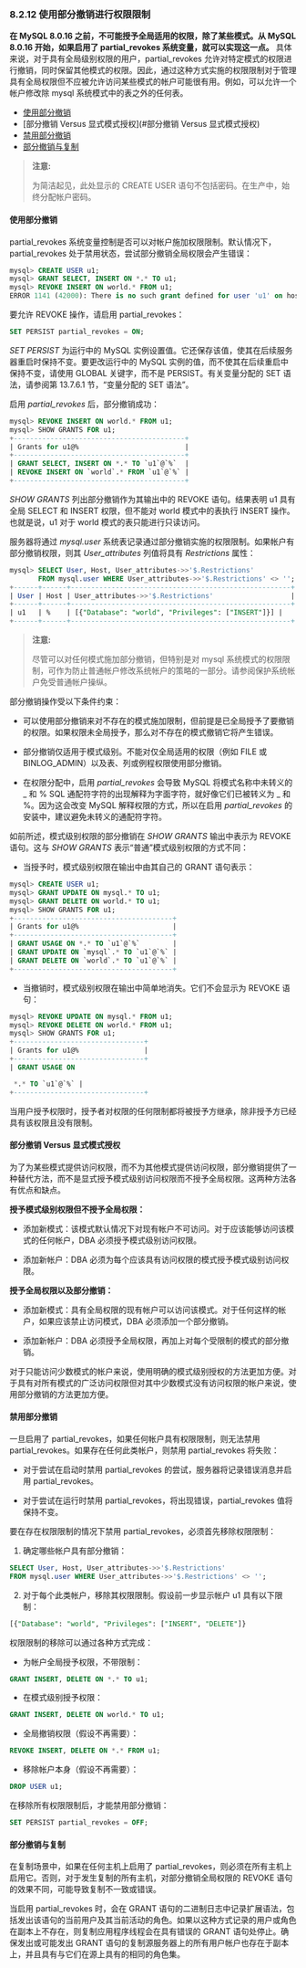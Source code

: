 ### 8.2.12 使用部分撤销进行权限限制

**在 MySQL 8.0.16 之前，不可能授予全局适用的权限，除了某些模式。从 MySQL 8.0.16 开始，如果启用了 partial_revokes 系统变量，就可以实现这一点。** 具体来说，对于具有全局级别权限的用户，partial_revokes 允许对特定模式的权限进行撤销，同时保留其他模式的权限。因此，通过这种方式实施的权限限制对于管理具有全局权限但不应被允许访问某些模式的帐户可能很有用。例如，可以允许一个帐户修改除 mysql 系统模式中的表之外的任何表。

- [使用部分撤销](#使用部分撤销)
- [部分撤销 Versus 显式模式授权](#部分撤销 Versus 显式模式授权)
- [禁用部分撤销](#禁用部分撤销)
- [部分撤销与复制](#部分撤销与复制)

> **注意:**
>
> 为简洁起见，此处显示的 CREATE USER 语句不包括密码。在生产中，始终分配帐户密码。

#### 使用部分撤销

partial_revokes 系统变量控制是否可以对帐户施加权限限制。默认情况下，partial_revokes 处于禁用状态，尝试部分撤销全局权限会产生错误：

```sql
mysql> CREATE USER u1;
mysql> GRANT SELECT, INSERT ON *.* TO u1;
mysql> REVOKE INSERT ON world.* FROM u1;
ERROR 1141 (42000): There is no such grant defined for user 'u1' on host '%'
```

要允许 REVOKE 操作，请启用 partial_revokes：

```sql
SET PERSIST partial_revokes = ON;
```

*SET PERSIST* 为运行中的 MySQL 实例设置值。它还保存该值，使其在后续服务器重启时保持不变。要更改运行中的 MySQL 实例的值，而不使其在后续重启中保持不变，请使用 GLOBAL 关键字，而不是 PERSIST。有关变量分配的 SET 语法，请参阅第 13.7.6.1 节，“变量分配的 SET 语法”。

启用 *partial_revokes* 后，部分撤销成功：

```sql
mysql> REVOKE INSERT ON world.* FROM u1;
mysql> SHOW GRANTS FOR u1;
+------------------------------------------+
| Grants for u1@%                          |
+------------------------------------------+
| GRANT SELECT, INSERT ON *.* TO `u1`@`%`  |
| REVOKE INSERT ON `world`.* FROM `u1`@`%` |
+------------------------------------------+
```

*SHOW GRANTS* 列出部分撤销作为其输出中的 REVOKE 语句。结果表明 u1 具有全局 SELECT 和 INSERT 权限，但不能对 world 模式中的表执行 INSERT 操作。也就是说，u1 对于 world 模式的表只能进行只读访问。

服务器将通过 *mysql.user* 系统表记录通过部分撤销实施的权限限制。如果帐户有部分撤销权限，则其 *User_attributes* 列值将具有 *Restrictions* 属性：

```sql
mysql> SELECT User, Host, User_attributes->>'$.Restrictions'
       FROM mysql.user WHERE User_attributes->>'$.Restrictions' <> '';
+------+------+------------------------------------------------------+
| User | Host | User_attributes->>'$.Restrictions'                   |
+------+------+------------------------------------------------------+
| u1   | %    | [{"Database": "world", "Privileges": ["INSERT"]}] |
+------+------+------------------------------------------------------+
```

> **注意:**
>
> 尽管可以对任何模式施加部分撤销，但特别是对 mysql 系统模式的权限限制，可作为防止普通帐户修改系统帐户的策略的一部分。请参阅保护系统帐户免受普通帐户操纵。

部分撤销操作受以下条件约束：

- 可以使用部分撤销来对不存在的模式施加限制，但前提是已全局授予了要撤销的权限。如果权限未全局授予，那么对不存在的模式撤销它将产生错误。

- 部分撤销仅适用于模式级别。不能对仅全局适用的权限（例如 FILE 或 BINLOG_ADMIN）以及表、列或例程权限使用部分撤销。

- 在权限分配中，启用 *partial_revokes* 会导致 MySQL 将模式名称中未转义的 _ 和 % SQL 通配符字符的出现解释为字面字符，就好像它们已被转义为 \_ 和 \%。因为这会改变 MySQL 解释权限的方式，所以在启用 *partial_revokes* 的安装中，建议避免未转义的通配符字符。

如前所述，模式级别权限的部分撤销在 *SHOW GRANTS* 输出中表示为 REVOKE 语句。这与 *SHOW GRANTS* 表示“普通”模式级别权限的方式不同：

- 当授予时，模式级别权限在输出中由其自己的 GRANT 语句表示：

```sql
mysql> CREATE USER u1;
mysql> GRANT UPDATE ON mysql.* TO u1;
mysql> GRANT DELETE ON world.* TO u1;
mysql> SHOW GRANTS FOR u1;
+---------------------------------------+
| Grants for u1@%                       |
+---------------------------------------+
| GRANT USAGE ON *.* TO `u1`@`%`        |
| GRANT UPDATE ON `mysql`.* TO `u1`@`%` |
| GRANT DELETE ON `world`.* TO `u1`@`%` |
+---------------------------------------+
```

- 当撤销时，模式级别权限在输出中简单地消失。它们不会显示为 REVOKE 语句：

```sql
mysql> REVOKE UPDATE ON mysql.* FROM u1;
mysql> REVOKE DELETE ON world.* FROM u1;
mysql> SHOW GRANTS FOR u1;
+--------------------------------+
| Grants for u1@%                |
+--------------------------------+
| GRANT USAGE ON

 *.* TO `u1`@`%` |
+--------------------------------+
```

当用户授予权限时，授予者对权限的任何限制都将被授予方继承，除非授予方已经具有该权限且没有限制。

#### 部分撤销 Versus 显式模式授权

为了为某些模式提供访问权限，而不为其他模式提供访问权限，部分撤销提供了一种替代方法，而不是显式授予模式级别访问权限而不授予全局权限。这两种方法各有优点和缺点。

**授予模式级别权限但不授予全局权限：**

- 添加新模式：该模式默认情况下对现有帐户不可访问。对于应该能够访问该模式的任何帐户，DBA 必须授予模式级别访问权限。

- 添加新帐户：DBA 必须为每个应该具有访问权限的模式授予模式级别访问权限。

**授予全局权限以及部分撤销：**

- 添加新模式：具有全局权限的现有帐户可以访问该模式。对于任何这样的帐户，如果应该禁止访问模式，DBA 必须添加一个部分撤销。

- 添加新帐户：DBA 必须授予全局权限，再加上对每个受限制的模式的部分撤销。

对于只能访问少数模式的帐户来说，使用明确的模式级别授权的方法更加方便。对于具有对所有模式的广泛访问权限但对其中少数模式没有访问权限的帐户来说，使用部分撤销的方法更加方便。

#### 禁用部分撤销

一旦启用了 partial_revokes，如果任何帐户具有权限限制，则无法禁用 partial_revokes。如果存在任何此类帐户，则禁用 partial_revokes 将失败：

- 对于尝试在启动时禁用 partial_revokes 的尝试，服务器将记录错误消息并启用 partial_revokes。

- 对于尝试在运行时禁用 partial_revokes，将出现错误，partial_revokes 值将保持不变。

要在存在权限限制的情况下禁用 partial_revokes，必须首先移除权限限制：

1. 确定哪些帐户具有部分撤销：

```sql
SELECT User, Host, User_attributes->>'$.Restrictions'
FROM mysql.user WHERE User_attributes->>'$.Restrictions' <> '';
```

2. 对于每个此类帐户，移除其权限限制。假设前一步显示帐户 u1 具有以下限制：

```sql
[{"Database": "world", "Privileges": ["INSERT", "DELETE"]}
```

权限限制的移除可以通过各种方式完成：

- 为帐户全局授予权限，不带限制：

```sql
GRANT INSERT, DELETE ON *.* TO u1;
```

- 在模式级别授予权限：

```sql
GRANT INSERT, DELETE ON world.* TO u1;
```

- 全局撤销权限（假设不再需要）：

```sql
REVOKE INSERT, DELETE ON *.* FROM u1;
```

- 移除帐户本身（假设不再需要）：

```sql
DROP USER u1;
```

在移除所有权限限制后，才能禁用部分撤销：

```sql
SET PERSIST partial_revokes = OFF;
```

#### 部分撤销与复制

在复制场景中，如果在任何主机上启用了 partial_revokes，则必须在所有主机上启用它。否则，对于发生复制的所有主机，对部分撤销全局权限的 REVOKE 语句的效果不同，可能导致复制不一致或错误。

当启用 partial_revokes 时，会在 GRANT 语句的二进制日志中记录扩展语法，包括发出该语句的当前用户及其当前活动的角色。如果以这种方式记录的用户或角色在副本上不存在，则复制应用程序线程会在具有错误的 GRANT 语句处停止。确保发出或可能发出 GRANT 语句的复制源服务器上的所有用户帐户也存在于副本上，并且具有与它们在源上具有的相同的角色集。